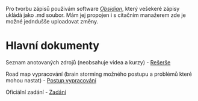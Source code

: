Pro tvorbu zápisů použivám software [_Obsidian_](https://github.com/obsidianmd/obsidian-releases.git), který vešekeré zápisy ukládá jako .md soubor. Mám jej propojen i s citačním manažerem zde je možné jedndušše uploadovat změny. 

# Hlavní dokumenty


Seznam anotovaných zdrojů (neobsahuje videa a kurzy) - [Rešerše](https://github.com/jendahorak/dp-notes/blob/46644180d3fe1117e379ccbd919cba05d1ea9ec5/%E2%9A%A1DP/%E2%9A%A1%20DP%20-%20Re%C5%A1er%C5%A1e.md)

Road map vypracování (brain storming možného postupu a problémů které mohou nastat) - [Postup vypracování](https://github.com/jendahorak/dp-notes/blob/46644180d3fe1117e379ccbd919cba05d1ea9ec5/%E2%9A%A1DP/%E2%9A%A1%20DP%20Postup%20vypracov%C3%A1n%C3%AD.md)

Oficiální zadání - [Zadání](https://github.com/jendahorak/dp-notes/blob/32b67f1bdff8068e72f35b74c9206cef12cc7153/%E2%9A%A1DP/%E2%9A%A1%20DP%20-%20Zad%C3%A1n%C3%AD.md)

